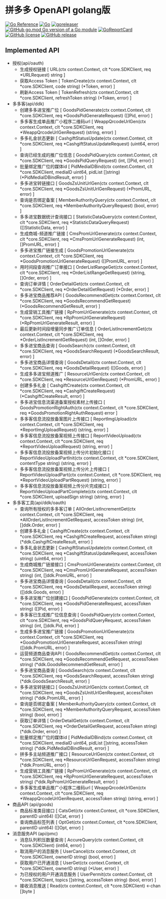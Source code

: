 # 拼多多 OpenAPI golang版

[![Go Reference](https://pkg.go.dev/badge/github.com/bububa/openpdd.svg)](https://pkg.go.dev/github.com/bububa/openpdd)
[![Go](https://github.com/bububa/openpdd/actions/workflows/go.yml/badge.svg)](https://github.com/bububa/openpdd/actions/workflows/go.yml)
[![goreleaser](https://github.com/bububa/openpdd/actions/workflows/goreleaser.yml/badge.svg)](https://github.com/bububa/openpdd/actions/workflows/goreleaser.yml)
[![GitHub go.mod Go version of a Go module](https://img.shields.io/github/go-mod/go-version/bububa/openpdd.svg)](https://github.com/bububa/openpdd)
[![GoReportCard](https://goreportcard.com/badge/github.com/bububa/openpdd)](https://goreportcard.com/report/github.com/bububa/openpdd)
[![GitHub license](https://img.shields.io/github/license/bububa/openpdd.svg)](https://github.com/bububa/openpdd/blob/master/LICENSE)
[![GitHub release](https://img.shields.io/github/release/bububa/openpdd.svg)](https://GitHub.com/bububa/openpdd/releases/)

## Implemented API

- 授权(api/oauth)
  - 生成授权链接 [ URL(ctx context.Context, clt *core.SDKClient, req *URLRequest) string ]
  - 获取Access Token [ TokenCreate(ctx context.Context, clt *core.SDKClient, code string) (*Token, error) ]
  - 刷新Access Token [ TokenRefresh(ctx context.Context, clt *core.SDKClient, refreshToken string) (*Token, error) ]
- 多多客(api/ddk)
  - 创建多多进宝推广位 [ GoodsPidGenerate(ctx context.Context, clt *core.SDKClient, req *GoodsPidGenerateRequest) ([]Pid, error) ]
  - 多多客生成单品推广小程序二维码url [ WeappQrcodeUrlGen(ctx context.Context, clt *core.SDKClient, req *WeappQrcodeUrlGenRequest) (string, error) ]
  - 多多礼金状态更新 [ CashgiftStatusUpdate(ctx context.Context, clt *core.SDKClient, req *CashgiftStatusUpdateRequest) (uint64, error) ]
  - 查询已经生成的推广位信息 [ GoodsPidQuery(ctx context.Context, clt *core.SDKClient, req *GoodsPidQueryRequest) (int, []Pid, error) ]
  - 批量绑定推广位的媒体id [ PidMediaIDBind(ctx context.Context, clt *core.SDKClient, mediaID uint64, pidList []string) (*PidMediaIDBindResult, error) ]
  - 多多进宝转链接口 [ GoodsZsUnitUrlGen(ctx context.Context, clt *core.SDKClient, req *GoodsZsUnitUrlGenRequest) (*PromURL, error) ]
  - 查询是否绑定备案 [ MemberAuthorityQuery(ctx context.Context, clt *core.SDKClient, req *MemberAuthorityQueryRequest) (bool, error) ]
  - 多多进宝数据统计查询接口 [ StatisticDataQuery(ctx context.Context, clt *core.SDKClient, req *StatisticDataQueryRequest) ([]StatisticData, error) ]
  - 生成商城-频道推广链接 [ CmsPromUrlGenerate(ctx context.Context, clt *core.SDKClient, req *CmsPromUrlGenerateRequest) (int, []PromURL, error) ]
  - 多多进宝推广链接生成 [ GoodsPromotionUrlGenerate(ctx context.Context, clt *core.SDKClient, req *GoodsPromotionUrlGenerateRequest) ([]PromURL, error) ]
  - 用时间段查询推广订单接口 [ OrderListRangeGet(ctx context.Context, clt *core.SDKClient, req *OrderListRangeGetRequest) (string, []Order, error) ]
  - 查询订单详情 [ OrderDetailGet(ctx context.Context, clt *core.SDKClient, req *OrderDetailGetRequest) (*Order, error) ]
  - 多多进宝商品推荐API [ GoodsRecommendGet(ctx context.Context, clt *core.SDKClient, req *GoodsRecommendGetRequest) (*GoodsRecommendGetResult, error) ]
  - 生成营销工具推广链接 [ RpPromUrlGenerate(ctx context.Context, clt *core.SDKClient, req *RpPromUrlGenerateRequest) (*RpPromUrlGenerateResult, error) ]
  - 最后更新时间段增量同步推广订单信息 [ OrderListIncrementGet(ctx context.Context, clt *core.SDKClient, req *OrderListIncrementGetRequest) (int, []Order, error) ]
  - 多多进宝商品查询 [ GoodsSearch(ctx context.Context, clt *core.SDKClient, req *GoodsSearchRequest) (*GoodsSearchResult, error) ]
  - 多多进宝商品详情查询 [ GoodsDetail(ctx context.Context, clt *core.SDKClient, req *GoodsDetailRequest) ([]Goods, error) ]
  - 生成多多进宝频道推广 [ ResourceUrlGen(ctx context.Context, clt *core.SDKClient, req *ResourceUrlGenRequest) (*PromURL, error) ]
  - 创建多多礼金 [ CashgiftCreate(ctx context.Context, clt *core.SDKClient, req *CashgiftCreateRequest) (*CashgiftCreateResult, error) ]
  - 多多进宝信息流渠道备案授权素材上传接口 [ GoodsPromotionRightAuth(ctx context.Context, clt *core.SDKClient, req *GoodsPromotionRightAuthRequest) error ]
  - 多多客信息流投放备案图片上传接口 [ ReportImgUpload(ctx context.Context, clt *core.SDKClient, req *ReportImgUploadRequest) (string, error) ]
  - 多多客信息流投放备案视频上传接口 [ ReportVideoUpload(ctx context.Context, clt *core.SDKClient, req *ReportVideoUploadRequest) (string, error) ]
  - 多多客信息流投放备案视频上传分片初始化接口 [ ReportVideoUploadPartInit(ctx context.Context, clt *core.SDKClient, contentType string) (string, error) ]
  - 多多客信息流投放备案视频上传分片上传接口 [ ReportVideoUploadPart(ctx context.Context, clt *core.SDKClient, req *ReportVideoUploadPartRequest) (string, error) ]
  - 多多客信息流投放备案视频上传分片完成接口 [ ReportVideoUploadPartComplete(ctx context.Context, clt *core.SDKClient, uploadSign string) (string, error) ]
- 多多客工具(api/ddk/oauth)
  - 查询所有授权的多多客订单 [ AllOrderListIncrementGet(ctx context.Context, clt *core.SDKClient, req *AllOrderListIncrementGetRequest, accessToken string) (int, []ddk.Order, error) ]
  - 创建多多礼金 [ CashgiftCreate(ctx context.Context, clt *core.SDKClient, req *CashgiftCreateRequest, accessToken string) (*ddk.CashgiftCreateResult, error) ]
  - 多多礼金状态更新 [ CashgiftStatusUpdate(ctx context.Context, clt *core.SDKClient, req *CashgiftStatusUpdateRequest, accessToken string) (uint64, error) ]
  - 生成商城推广链接接口 [ CmsPromUrlGenerate(ctx context.Context, clt *core.SDKClient, req *CmsPromUrlGenerateRequest, accessToken string) (int, []ddk.PromURL, error) ]
  - 多多进宝商品详情查询 [ GoodsDetail(ctx context.Context, clt *core.SDKClient, req *GoodsDetailRequest, accessToken string) ([]ddk.Goods, error) ]
  - 多多进宝推广位创建接口 [ GoodsPidGenerate(ctx context.Context, clt *core.SDKClient, req *GoodsPidGenerateRequest, accessToken string) ([]Pid, error) ]
  - 多多客已生成推广位信息查询 [ GoodsPidQuery(ctx context.Context, clt *core.SDKClient, req *GoodsPidQueryRequest, accessToken string) (int, []ddk.Pid, error) ]
  - 生成多多进宝推广链接 [ GoodsPromotionUrlGenerate(ctx context.Context, clt *core.SDKClient, req *GoodsPromotionUrlGenerateRequest, accessToken string) ([]ddk.PromURL, error) ]
  - 运营频道商品查询API [ GoodsRecommendGet(ctx context.Context, clt *core.SDKClient, req *GoodsRecommendGetRequest, accessToken string) (*ddk.GoodsRecommendGetResult, error) ]
  - 多多进宝商品查询 [ GoodsSearch(ctx context.Context, clt *core.SDKClient, req *GoodsSearchRequest, accessToken string) (*ddk.GoodsSearchResult, error) ]
  - 多多进宝转链接口 [ GoodsZsUnitUrlGen(ctx context.Context, clt *core.SDKClient, req *GoodsZsUnitUrlGenRequest, accessToken string) (*ddk.PromURL, error) ]
  - 查询是否绑定备案 [ MemberAuthorityQuery(ctx context.Context, clt *core.SDKClient, req *MemberAuthorityQueryRequest, accessToken string) (bool, error) ]
  - 获取订单详情 [ OrderDetailGet(ctx context.Context, clt *core.SDKClient, req *OrderDetailGetRequest, accessToken string) (*ddk.Order, error) ]
  - 批量绑定推广位的媒体id [ PidMediaIDBind(ctx context.Context, clt *core.SDKClient, mediaID uint64, pidList []string, accessToken string) (*ddk.PidMediaIDBindResult, error) ]
  - 拼多多主站频道推广接口 [ ResourceUrlGen(ctx context.Context, clt *core.SDKClient, req *ResourceUrlGenRequest, accessToken string) (*ddk.PromURL, error) ]
  - 生成营销工具推广链接 [ RpPromUrlGenerate(ctx context.Context, clt *core.SDKClient, req *RpPromUrlGenerateRequest, accessToken string) (*ddk.RpPromUrlGenerateResult, error) ]
  - 多多客生成单品推广小程序二维码url [ WeappQrcodeUrlGen(ctx context.Context, clt *core.SDKClient, req *WeappQrcodeUrlGenRequest, accessToken string) (string, error) ]
- 商品API (api/goods)
  - 商品标准类目接口 [ CatsGet(ctx context.Context, clt \*core.SDKClient, parentID uint64) ([]Cat, error) ]
  - 查询商品标签列表 [ OptGet(ctx context.Context, clt \*core.SDKClient, parentID uint64) ([]Opt, error) ]
- 消息服务API (api/pmc)
  - 消息队列积压数量查询 [ AccureQuery(ctx context.Context, clt *core.SDKClient) (int64, error) ]
  - 取消用户的消息服务 [ UserCancel(ctx context.Context, clt *core.SDKClient, ownerID string) (bool, error) ]
  - 获取用户已开通消息 [ UserGet(ctx context.Context, clt *core.SDKClient, ownerID string) (*User, error) ]
  - 为已授权的用户开通消息服务 [ UserPermit(ctx context.Context, clt \*core.SDKClient, topics []string, accessToken string) (bool, error) ]
  - 接收消息推送 [ Read(ctx context.Context, clt \*core.SDKClient) <-chan []byte ]

